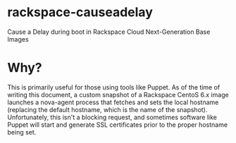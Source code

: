 rackspace-causeadelay
=====================

Cause a Delay during boot in Rackspace Cloud Next-Generation Base Images

Why?
====

This is primarily useful for those using tools like Puppet.  As of the time of writing this document, a custom snapshot of a Rackspace CentoS 6.x image launches a nova-agent process that fetches and sets the local hostname (replacing the default hostname, which is the name of the snapshot).  Unfortunately, this isn't a blocking request, and sometimes software like Puppet will start and generate SSL certificates prior to the proper hostname being set.
